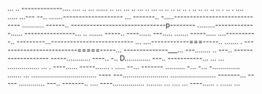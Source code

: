 ... .. -------------.... .... .. ... ...... .. ... ... .. ... .. ... .. .. .. .. .. . .. .. .. .. .. . .. . .... 
..... ...---
--.. .......-------------------
... -------.. -.....-----------------------------
........... ------.. ------------------------------p--------
.........-------------...... ----------------... 
.. ....... -----.. ----...... 
---..... ....... -----..... ....----------.. ---------...--------------------------
... ....------------===-----.. ....... . -------------------------=====-----... 
--------------___... ---........ .. ---.. -------------------
-----............  ----.. -.. D............. ---.. -----------... 
... ... ................ ... . ----...... -----....... . ..... --... -------
.......... -... -... -.............. ....... ... 
................................. ----
---....................... ....................... -------... -----
............. ---.. -------.. 
.... ----................ 
........ 
... ....    ... ----...... . 
...... 
... 
